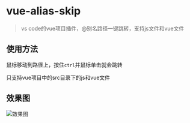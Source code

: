 # vue-alias-skip

> vs code的vue项目插件，@别名路径一键跳转，支持js文件和vue文件

## 使用方法

鼠标移动到路径上，按住`ctrl`并鼠标单击就会跳转

只支持vue项目中的src目录下的js和vue文件

## 效果图
![效果图](https://doc.lihuiwang.net/img/xiaoguotu.gif)